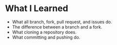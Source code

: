# What I Learned
- What all branch, fork, pull request, and issues do.
- The difference between a branch and a fork.
- What cloning a repository does.
- What committing and pushing do.

